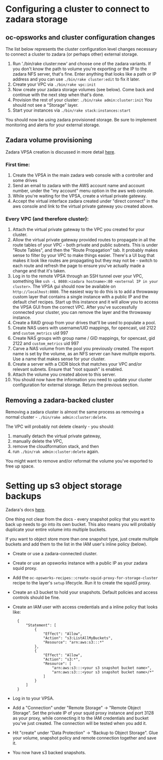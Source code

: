 # Configuring a cluster to connect to zadara storage

## oc-opsworks and cluster configuration changes

The list below represents the cluster configuration level changes necessary to
connect a cluster to zadara (or perhaps other) external storage.

1. Run './bin/rake cluster:new' and choose one of the zadara variants. If you
   don't know the path to volume you're exporting or the IP to the zadara NFS
   server, that's fine. Enter anything that looks like a path or IP address and
   you can use `./bin/rake cluster:edit` to fix it later.
1. Create your VPC via `./bin/rake vpc:init`
1. Now create your zadara storage volumes (see below). Come back and continue
   with the next step when that's done.
1. Provision the rest of your cluster: `./bin/rake admin:cluster:init` You
   should not see a "Storage" layer.
1. Start your instances via `./bin/rake stack:instances:start`

You should now be using zadara provisioned storage. Be sure to implement
monitoring and alerts for your external storage.

## Zadara volume provisioning

Zadara VPSA creation is discussed in more detail
[here](https://support.zadarastorage.com/entries/62983384-Getting-started-with-AWS-and-Zadara-).

### First time:

1. Create the VPSA in the main zadara web console with a controller and some drives
1. Send an email to zadara with the AWS account name and account number, under
   the "my account" menu option in the aws web console.
1. While you're waiting for the VPSA, create a virtual private gateway.
1. Accept the virtual interface zadara created under "direct connect" in the
   aws console and link to the virtual private gateway you created above.

### Every VPC (and therefore cluster):

1. Attach the virtual private gateway to the VPC you created for your cluster.
1. Allow the virtual private gateway provided routes to propagate in all the
   route tables of your VPC - both private and public subnets. This is under
   "Route Tables", and then the "Route Propagation" tab. It probably makes sense
   to filter by your VPC to make things easier.  There's a UI bug that makes it
   look like routes are propagating but they may not be - switch to each route
   and refresh the page to ensure you've actually made a change and that it's taken.
1. Log in to the remote VPSA through an SSH tunnel over your VPC, something
   like `ssh -L 8080:<zadara hostname>:80 <external IP in your cluster>`. The
   VPSA gui should now be available on `http://localhost:8080`.  The easiest way
   to do this is to add a throwaway custom layer that contains a single instance
   with a public IP and the default chef recipes. Start up this instance and it
   will allow you to access the VPSA GUI from the correct VPC. After you've
   successfully connected your cluster, you can remove the layer and the
   throwaway instance.
1. Create a RAID group from your drives that'll be used to populate a pool.
1. Create NAS users with username/UID mappings, for opencast, uid 2122 and
   `custom_metrics` uid 997
1. Create NAS groups with group name / GID mappings, for opencast, gid 2122
   and `custom_metrics` uid 997
1. Carve a NAS volume from the pool you previously created. The export name is
   set by the volume, as an NFS server can have multiple exports. Use a name
   that makes sense for your cluster.
1. Create a server with a CIDR block that matches your VPC and/or relevant
   subnets. Ensure that "root squash" is enabled.
1. Attach the volume you created above to this server.
1. You should now have the information you need to update your
   cluster configuration for external storage. Return the previous section.

## Removing a zadara-backed cluster

Removing a zadara cluster is almost the same process as removing a normal
cluster - `./bin/rake admin:cluster:delete`.

The VPC will probably not delete cleanly - you should:

1. manually detach the virtual private gateway,
1. manually delete the VPC,
1. remove the cloudformation stack, and then
1. run `./bin/rak admin:cluster:delete` again.

You might want to remove and/or reformat the volume you've exported to free up
space.

# Setting up s3 object storage backups

Zadara's docs
[here](https://support.zadarastorage.com/entries/69891364-Setup-Backup-To-S3-B2S3-Through-a-Proxy-In-Your-AWS-VPC).

One thing not clear from the docs - every snapshot policy that you want to back
up needs to go into its own bucket. This also means you will probably
duplicate your entire volume into multiple buckets.

If you want to object store more than one snapshot type, just create multiple
buckets and add them to the list in the IAM user's inline policy (below).

* Create or use a zadara-connected cluster.
* Create or use an opsworks instance with a public IP as your zadara squid
  proxy.
* Add the `oc-opsworks-recipes::create-squid-proxy-for-storage-cluster` recipe
  to the layer's `setup` lifecycle. Run it to create the squid3 proxy.
* Create an s3 bucket to hold your snapshots. Default policies and access
  controls should be fine.
* Create an IAM user with access credentials and a inline policy that looks
  like:

        {
            "Statement": [
                {
                    "Effect": "Allow",
                    "Action": "s3:ListAllMyBuckets",
                    "Resource": "arn:aws:s3:::*"
                },
                {
                    "Effect": "Allow",
                    "Action": "s3:*",
                    "Resource": [
                        "arn:aws:s3:::<your s3 snapshot bucket name>",
                        "arn:aws:s3:::<your s3 snapshot bucket name>/*"
                    ]
                }
            ]
        }

* Log in to your VPSA.
* Add a "Connection" under "Remote Storage" -> "Remote Object Storage".  Set
  the private IP of your squid proxy instance and port 3128 as your proxy,
  while connecting it to the IAM credentials and bucket you've just created. The
  connection will be tested when you add it.
* Hit "create" under "Data Protection" -> "Backup to Object Storage". Glue your
  volume, snapshot policy and remote connection together and save it.
* You now have s3 backed snapshots.

